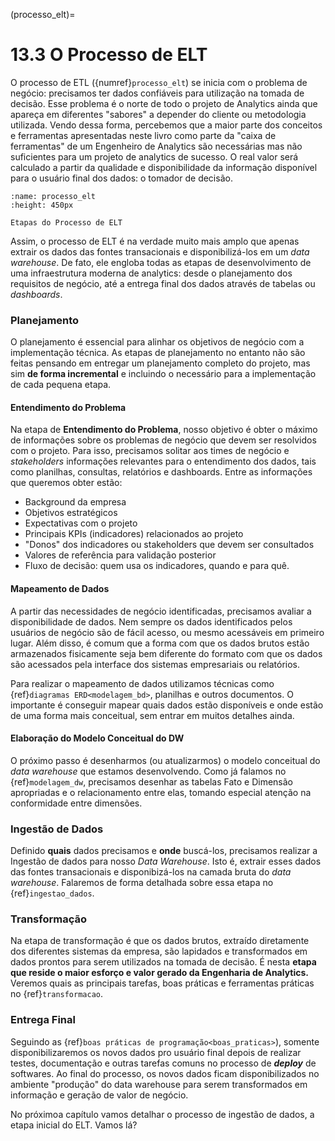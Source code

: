(processo_elt)=
# 13.3 O Processo de ELT

O processo de ETL ({numref}`processo_elt`) se inicia com o problema de negócio: precisamos ter dados confiáveis para utilização na tomada de decisão. Esse problema é o norte de todo o projeto de Analytics ainda que apareça em diferentes "sabores" a depender do cliente ou metodologia utilizada. Vendo dessa forma, percebemos que a maior parte dos conceitos e ferramentas apresentadas neste livro como parte da "caixa de ferramentas" de um Engenheiro de Analytics são necessárias mas não suficientes para um projeto de analytics de sucesso. O real valor será calculado a partir da qualidade e disponibilidade da informação disponível para o usuário final dos dados: o tomador de decisão.


```{figure} ../../../assets/img/processo_elt.png
:name: processo_elt
:height: 450px

Etapas do Processo de ELT
```

Assim, o processo de ELT é na verdade muito mais amplo que apenas extrair os dados das fontes transacionais e disponibilizá-los em um *data warehouse*. De fato, ele engloba todas as etapas de desenvolvimento de uma infraestrutura moderna de analytics: desde o planejamento dos requisitos de negócio, até a entrega final dos dados através de tabelas ou *dashboards*. 

### Planejamento

O planejamento é essencial para alinhar os objetivos de negócio com a implementação técnica. As etapas de planejamento no entanto não são feitas pensando em entregar um planejamento completo do projeto, mas sim **de forma incremental** e incluindo o necessário para a implementação de cada pequena etapa.

#### Entendimento do Problema

Na etapa de **Entendimento do Problema**, nosso objetivo é obter o máximo de informações sobre os problemas de negócio que devem ser resolvidos com o projeto. Para isso, precisamos solitar aos times de negócio e *stakeholders* informações relevantes para o entendimento dos dados, tais como planilhas, consultas, relatórios e dashboards. Entre as informações que queremos obter estão:

* Background da empresa
* Objetivos estratégicos
* Expectativas com o projeto
* Principais KPIs (indicadores) relacionados ao projeto
* "Donos" dos indicadores ou stakeholders que devem ser consultados
* Valores de referência para validação posterior
* Fluxo de decisão: quem usa os indicadores, quando e para quê.


#### Mapeamento de Dados

A partir das necessidades de negócio identificadas, precisamos avaliar a disponibilidade de dados. Nem sempre os dados identificados pelos usuários de negócio são de fácil acesso, ou mesmo acessáveis em primeiro lugar. Além disso, é comum que a forma com que os dados brutos estão armazenados fisicamente seja bem diferente do formato com que os dados são acessados pela interface dos sistemas empresariais ou relatórios.

Para realizar o mapeamento de dados utilizamos técnicas como {ref}`diagramas ERD<modelagem_bd>`, planilhas e outros documentos. O importante é conseguir mapear quais dados estão disponíveis e onde estão de uma forma mais conceitual, sem entrar em muitos detalhes ainda. 

#### Elaboração do Modelo Conceitual do DW

O próximo passo é desenharmos (ou atualizarmos) o modelo conceitual do *data warehouse* que estamos desenvolvendo. Como já falamos no {ref}`modelagem_dw`, precisamos desenhar as tabelas Fato e Dimensão apropriadas e o relacionamento entre elas, tomando especial atenção na conformidade entre dimensões.

### Ingestão de Dados

Definido **quais** dados precisamos e **onde** buscá-los, precisamos realizar a Ingestão de dados para nosso *Data Warehouse*. Isto é, extrair esses dados das fontes transacionais e disponibizá-los na camada bruta do *data warehouse*. Falaremos de forma detalhada sobre essa etapa no {ref}`ingestao_dados`.

### Transformação

Na etapa de transformação é que os dados brutos, extraído diretamente dos diferentes sistemas da empresa, são lapidados e transformados em dados prontos para serem utilizados na tomada de decisão. É nesta **etapa que reside o maior esforço e valor gerado da Engenharia de Analytics.** Veremos quais as principais tarefas, boas práticas e ferramentas práticas no {ref}`transformacao`.

### Entrega Final

Seguindo as {ref}`boas práticas de programação<boas_praticas>`), somente disponibilizaremos os novos dados pro usuário final depois de realizar testes, documentação e outras tarefas comuns no processo de ***deploy*** de softwares. Ao final do processo, os novos dados ficam disponibilizados no ambiente "produção" do data warehouse para serem transformados em informação e geração de valor de negócio.

No próximoa capítulo vamos detalhar o processo de ingestão de dados, a etapa inicial do ELT. Vamos lá?